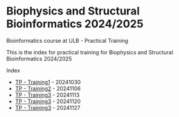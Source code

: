# Biophysics and Structural Bioinformatics 2024/2025

Bioinformatics course at ULB - Practical Training

This is the index for practical training for Biophysics and Structural Bioinformatics 2024/2025

Index
- [TP - Training1](./Training1.md) - 20241030
- [TP - Training2](./Training2.md) - 20241106
- [TP - Training3](./Training3.md) - 20241113
- [TP - Training3](./Training4.md) - 20241120
- [TP - Training3](./Training5.md) - 20241127
